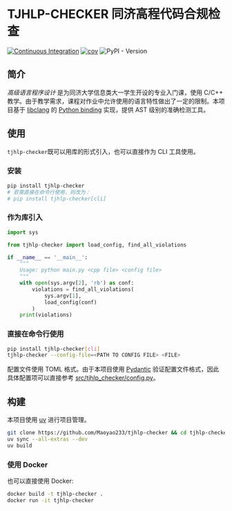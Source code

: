 # TJHLP-CHECKER 同济高程代码合规检查

[![Continuous Integration](https://github.com/Maoyao233/tjhlp-checker/actions/workflows/continuous-integration.yml/badge.svg)](https://github.com/Maoyao233/tjhlp-checker/actions/workflows/continuous-integration.yml)  [![cov](https://Maoyao233.github.io/tjhlp-checker/badges/coverage.svg)](https://github.com/Maoyao233/tjhlp-checker/actions)  ![PyPI - Version](https://img.shields.io/pypi/v/tjhlp-checker)

## 简介

*高级语言程序设计* 是为同济大学信息类大一学生开设的专业入门课，使用 C/C++ 教学。由于教学需求，课程对作业中允许使用的语言特性做出了一定的限制。本项目基于 [libclang](https://clang.llvm.org/doxygen/group__CINDEX.html) 的 [Python binding](https://pypi.org/project/libclang/) 实现，提供 AST 级别的准确检测工具。

## 使用

`tjhlp-checker`既可以用库的形式引入，也可以直接作为 CLI 工具使用。

### 安装

```bash
pip install tjhlp-checker
# 若需直接在命令行使用，则改为：
# pip install tjhlp-checker[cli]
```

### 作为库引入

```Python
import sys

from tjhlp-checker import load_config, find_all_violations

if __name__ == '__main__':
    """
    Usage: python main.py <cpp file> <config file>
    """
    with open(sys.argv[2], 'rb') as conf:
        violations = find_all_violations(
            sys.argv[1],
            load_config(conf)
        )
    print(violations)
```

### 直接在命令行使用

```bash
pip install tjhlp-checker[cli]
tjhlp-checker --config-file=<PATH TO CONFIG FILE> <FILE>
```

配置文件使用 TOML 格式。由于本项目使用 [Pydantic](https://docs.pydantic.dev/latest/) 验证配置文件格式，因此具体配置项可以直接参考 [src/tjhlp_checker/config.py](src/tjhlp_checker/config.py)。

## 构建

本项目使用 [uv](https://docs.astral.sh/uv/) 进行项目管理。

```bash
git clone https://github.com/Maoyao233/tjhlp-checker && cd tjhlp-checker
uv sync --all-extras --dev
uv build
```

### 使用 Docker

也可以直接使用 Docker:

```bash
docker build -t tjhlp-checker .
docker run -it tjhlp-checker
```
